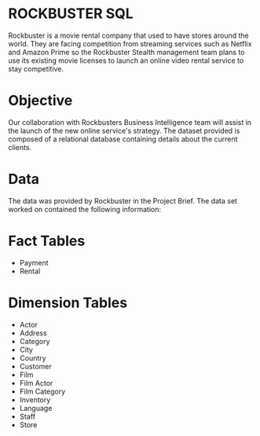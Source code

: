 # ROCKBUSTER SQL
Rockbuster is a movie rental company that used to have stores around the world. They are facing competition from streaming services such as Netflix and Amazon Prime so the Rockbuster Stealth management team plans to use its existing movie licenses to launch an online video rental service to stay competitive.

# Objective
Our collaboration with Rockbusters Business Intelligence team will assist in the launch of the new online service's strategy. The dataset provided is composed of a relational database containing details about the current clients.

# Data
The data was provided by Rockbuster in the Project Brief. The data set worked on contained the following information:

# Fact Tables
- Payment
- Rental
# Dimension Tables
- Actor
- Address
- Category
- City
- Country
- Customer
- Film
- Film Actor
- Film Category
- Inventory
- Language
- Staff
- Store

